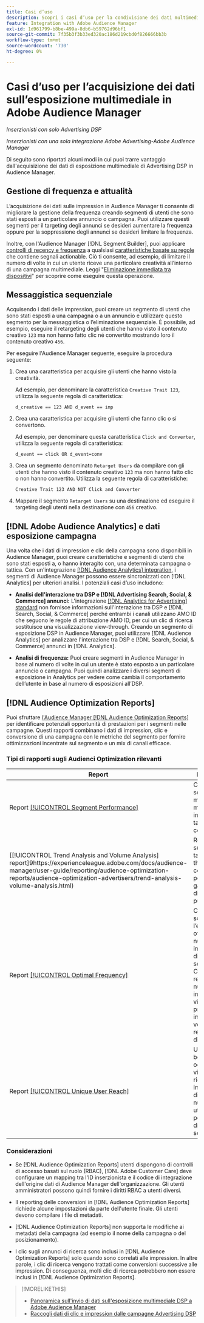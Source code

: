 ```yaml
---
title: Casi d’uso
description: Scopri i casi d’uso per la condivisione dei dati multimediali di Advertising DSP con Audience Manager
feature: Integration with Adobe Audience Manager
exl-id: 1d961799-b8be-499a-8db6-b59762d96bf1
source-git-commit: 7f35b3f3b33ed320ac186d219cbd0f826666bb3b
workflow-type: tm+mt
source-wordcount: '730'
ht-degree: 0%

---
```


# Casi d’uso per l’acquisizione dei dati sull’esposizione multimediale in Adobe Audience Manager

*Inserzionisti con solo Advertising DSP*

*Inserzionisti con una sola integrazione Adobe Advertising-Adobe Audience Manager*

Di seguito sono riportati alcuni modi in cui puoi trarre vantaggio dall&#39;acquisizione dei dati di esposizione multimediale di Advertising DSP <!-- ad impression data? --> in Audience Manager.

## Gestione di frequenza e attualità

L’acquisizione dei dati sulle impression in Audience Manager ti consente di migliorare la gestione della frequenza creando segmenti di utenti che sono stati esposti a un particolare annuncio o campagna. Puoi utilizzare questi segmenti per il targeting degli annunci se desideri aumentare la frequenza oppure per la soppressione degli annunci se desideri limitare la frequenza.

Inoltre, con l&#39;Audience Manager [!DNL Segment Builder], puoi applicare [controlli di recency e frequenza](https://experienceleague.adobe.com/docs/audience-manager/user-guide/features/segments/recency-and-frequency.html) a qualsiasi [caratteristiche basate su regole](https://experienceleague.adobe.com/docs/audience-manager/user-guide/features/traits/trait-builder/create-onboarded-rule-based-traits.html) che contiene segnali actionable. Ciò ti consente, ad esempio, di limitare il numero di volte in cui un utente riceve una particolare creatività all’interno di una campagna multimediale. Leggi &quot;[Eliminazione immediata tra dispositivi](https://experienceleague.adobe.com/docs/audience-manager/user-guide/features/profile-merge-rules/instant-cross-device-suppression.html)&quot; per scoprire come eseguire questa operazione.<!-- The AM pulled this paragraph verbatim from AEM doc; I change only a word or two. -->

## Messaggistica sequenziale

Acquisendo i dati delle impression, puoi creare un segmento di utenti che sono stati esposti a una campagna o a un annuncio e utilizzare questo segmento per la messaggistica o l’eliminazione sequenziale. È possibile, ad esempio, eseguire il retargeting degli utenti che hanno visto il contenuto creativo `123` ma non hanno fatto clic né convertito mostrando loro il contenuto creativo `456`.

Per eseguire l&#39;Audience Manager seguente, eseguire la procedura seguente:<!-- The AM pulled this example/procedure verbatim from AEM doc; I changed only a word or two. -->

1. Crea una caratteristica per acquisire gli utenti che hanno visto la creatività.

   Ad esempio, per denominare la caratteristica `Creative Trait 123`, utilizza la seguente regola di caratteristica:

   ```
   d_creative == 123 AND d_event == imp
   ```

1. Crea una caratteristica per acquisire gli utenti che fanno clic o si convertono.

   Ad esempio, per denominare questa caratteristica `Click and Converter`, utilizza la seguente regola di caratteristica:

   ```
   d_event == click OR d_event=conv
   ```

1. Crea un segmento denominato `Retarget Users` da compilare con gli utenti che hanno visto il contenuto creativo `123` ma non hanno fatto clic o non hanno convertito. Utilizza la seguente regola di caratteristiche:

   ```
   Creative Trait 123 AND NOT Click and Converter
   ```

1. Mappare il segmento `Retarget Users` su una destinazione ed eseguire il targeting degli utenti nella destinazione con `456` creativo.

## [!DNL Adobe Audience Analytics] e dati esposizione campagna

Una volta che i dati di impression e clic della campagna sono disponibili in Audience Manager, puoi creare caratteristiche e segmenti di utenti che sono stati esposti a, o hanno interagito con, una determinata campagna o tattica. Con un&#39;integrazione [[!DNL Audience Analytics] integration](https://experienceleague.adobe.com/docs/analytics/integration/audience-analytics/mc-audiences-aam.html), i segmenti di Audience Manager possono essere sincronizzati con [!DNL Analytics] per ulteriori analisi. I potenziali casi d’uso includono:

* **Analisi dell&#39;interazione tra DSP e [!DNL Advertising Search, Social, & Commerce] annunci:** L&#39;integrazione [[!DNL Analytics for Advertising] standard](/help/integrations/analytics/overview.md) non fornisce informazioni sull&#39;interazione tra DSP e [!DNL Search, Social, & Commerce] perché entrambi i canali utilizzano AMO ID che seguono le regole di attribuzione AMO ID, per cui un clic di ricerca sostituisce una visualizzazione view-through. Creando un segmento di esposizione DSP in Audience Manager, puoi utilizzare [!DNL Audience Analytics] per analizzare l&#39;interazione tra DSP e [!DNL Search, Social, & Commerce] annunci in [!DNL Analytics].

* **Analisi di frequenza:** Puoi creare segmenti in Audience Manager in base al numero di volte in cui un utente è stato esposto a un particolare annuncio o campagna. Puoi quindi analizzare i diversi segmenti di esposizione in Analytics per vedere come cambia il comportamento dell’utente in base al numero di esposizioni all’DSP.

## [!DNL Audience Optimization Reports]

Puoi sfruttare [l&#39;Audience Manager [!DNL Audience Optimization Reports]](https://experienceleague.adobe.com/docs/audience-manager/user-guide/reporting/audience-optimization-reports/audience-optimization-reports.html) per identificare potenziali opportunità di prestazioni per i segmenti nelle campagne. Questi rapporti combinano i dati di impression, clic e conversione di una campagna con le metriche del segmento per fornire ottimizzazioni incentrate sul segmento e un mix di canali efficace.

### Tipi di rapporti sugli Audienci Optimization rilevanti

| Report | Descrizione |
| ------ | ----------- |
| Report [[!UICONTROL Segment Performance]](https://experienceleague.adobe.com/docs/audience-manager/user-guide/reporting/audience-optimization-reports/audience-optimization-advertisers/segment-performance.html) | Confronta i segmenti mappati e non mappati per impression e tassi di conversione. |
| [[!UICONTROL Trend Analysis and Volume Analysis] report]9https://experienceleague.adobe.com/docs/audience-manager/user-guide/reporting/audience-optimization-reports/audience-optimization-advertisers/trend-analysis-volume-analysis.html) | Restituisci dati su impression, tassi di click-through e conversioni per una vasta gamma di dimensioni pubblicitarie. |
| Report [[!UICONTROL Optimal Frequency]](https://experienceleague.adobe.com/docs/audience-manager/user-guide/reporting/audience-optimization-reports/audience-optimization-advertisers/optimal-frequency.html) | Consente di scoprire l’equilibrio ottimale tra il numero di impression e di conversioni servite. Consente di regolare il numero di impression da visualizzare prima di iniziare a vedere rendimenti in diminuzione. |
| Report [[!UICONTROL Unique User Reach]](https://experienceleague.adobe.com/docs/audience-manager/user-guide/reporting/audience-optimization-reports/audience-optimization-advertisers/unique-user-reach.html) | Un grafico a bolle, in cui ogni bolla viene ridimensionata in proporzione diretta al numero di utenti univoci per la dimensione selezionata. |

### Considerazioni

* Se [!DNL Audience Optimization Reports] utenti dispongono di controlli di accesso basati sul ruolo (RBAC), [!DNL Adobe Customer Care] deve configurare un mapping tra l&#39;ID inserzionista e il codice di integrazione dell&#39;origine dati di Audience Manager dell&#39;organizzazione. Gli utenti amministratori possono quindi fornire i diritti RBAC a utenti diversi.

* Il reporting delle conversioni in [!DNL Audience Optimization Reports] richiede alcune impostazioni da parte dell&#39;utente finale. Gli utenti devono compilare i file di metadati.

* [!DNL Audience Optimization Reports] non supporta le modifiche ai metadati della campagna (ad esempio il nome della campagna o del posizionamento).

* I clic sugli annunci di ricerca sono inclusi in [!DNL Audience Optimization Reports] solo quando sono correlati alle impression. In altre parole, i clic di ricerca vengono trattati come conversioni successive alle impression. Di conseguenza, molti clic di ricerca potrebbero non essere inclusi in [!DNL Audience Optimization Reports].

>[!MORELIKETHIS]
>
>* [Panoramica sull&#39;invio di dati sull&#39;esposizione multimediale DSP a Adobe Audience Manager](overview.md)
>* [Raccogli dati di clic e impression dalle campagne Advertising DSP](collect.md)
